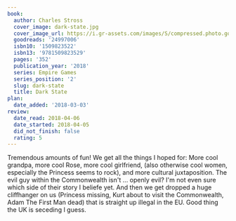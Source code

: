 ```yaml
---
book:
  author: Charles Stross
  cover_image: dark-state.jpg
  cover_image_url: https://i.gr-assets.com/images/S/compressed.photo.goodreads.com/books/1497361418l/24997006._SX98_.jpg
  goodreads: '24997006'
  isbn10: '1509823522'
  isbn13: '9781509823529'
  pages: '352'
  publication_year: '2018'
  series: Empire Games
  series_position: '2'
  slug: dark-state
  title: Dark State
plan:
  date_added: '2018-03-03'
review:
  date_read: 2018-04-06
  date_started: 2018-04-05
  did_not_finish: false
  rating: 5
---
```


Tremendous amounts of fun! We get all the things I hoped for: More cool grandpa, more cool Rose, more cool girlfriend, (also otherwise cool women, especially the Princess seems to rock), and more cultural juxtaposition. The evil guy within the Commonwealth isn't … openly evil? I'm not even sure which side of their story I beliefe yet. And then we get dropped a huge cliffhanger on us (Princess missing, Kurt about to visit the Commonwealth, Adam The First Man dead) that is straight up illegal in the EU. Good thing the UK is seceding I guess.
